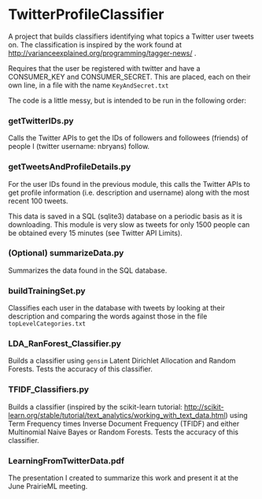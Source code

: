 # TwitterProfileClassifier

A project that builds classifiers identifying what topics a Twitter user tweets on. The classification is inspired by the work found at http://varianceexplained.org/programming/tagger-news/ .

Requires that the user be registered with twitter and have a CONSUMER_KEY and CONSUMER_SECRET. This are placed, each on their own line, in a file with the name `KeyAndSecret.txt`

The code is a little messy, but is intended to be run in the following order:

### getTwitterIDs.py
Calls the Twitter APIs to get the IDs of followers and followees (friends) of people I (twitter username: nbryans) follow.


### getTweetsAndProfileDetails.py
For the user IDs found in the previous module, this calls the Twitter APIs to get profile information (i.e. description and username) along with the most recent 100 tweets.

This data is saved in a SQL (sqlite3) database on a periodic basis as it is downloading. This module is very slow as tweets for only 1500 people can be obtained every 15 minutes (see Twitter API Limits).

### (Optional) summarizeData.py
Summarizes the data found in the SQL database.

### buildTrainingSet.py
Classifies each user in the database with tweets by looking at their description and comparing the words against those in the file `topLevelCategories.txt`

### LDA_RanForest_Classifier.py
Builds a classifier using `gensim` Latent Dirichlet Allocation and Random Forests. Tests the accuracy of this classifier.

### TFIDF_Classifiers.py
Builds a classifier (inspired by the scikit-learn tutorial: http://scikit-learn.org/stable/tutorial/text_analytics/working_with_text_data.html) using Term Frequency times Inverse Document Frequency (TFIDF) and either Multinomial Naive Bayes or Random Forests. Tests the accuracy of this classifier.

### LearningFromTwitterData.pdf
The presentation I created to summarize this work and present it at the June PrairieML meeting.